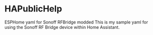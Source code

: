 # HAPublicHelp
ESPHome yaml for Sonoff RFBridge modded
This is my sample yaml for using the Sonoff RF Bridge device within Home Assistant.
